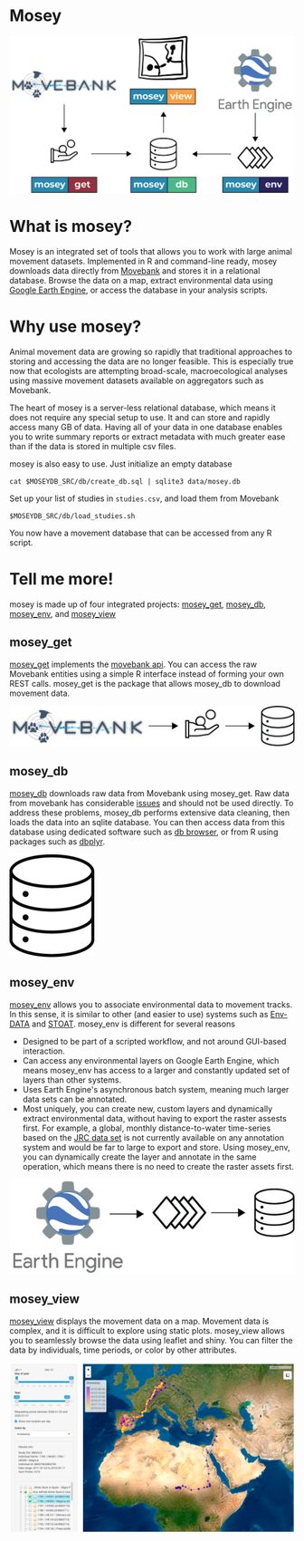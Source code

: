 # Mosey

![mosey system cartoon](/docs/assets/images/mosey_cartoon_no_title.png)

# What is mosey?

Mosey is an integrated set of tools that allows you to work with large animal movement datasets. Implemented in R and command-line ready, mosey downloads data directly from [Movebank](https://www.movebank.org) and stores it in a relational database. Browse the data on a map, extract environmental data using [Google Earth Engine](https://developers.google.com/earth-engine/datasets), or access the database in your analysis scripts.

# Why use mosey?

Animal movement data are growing so rapidly that traditional approaches to storing and accessing the data are no longer feasible. This is especially true now that ecologists are attempting broad-scale, macroecological analyses using massive movement datasets available on aggregators such as Movebank. 

The heart of mosey is a server-less relational database, which means it does not require any special setup to use. It and can store and rapidly access many GB of data. Having all of your data in one database enables you to write summary reports or extract metadata with much greater ease than if the data is stored in multiple csv files.

mosey is also easy to use. Just initialize an empty database

```{bash}
cat $MOSEYDB_SRC/db/create_db.sql | sqlite3 data/mosey.db
```

Set up your list of studies in `studies.csv`, and load them from Movebank

```{bash}
$MOSEYDB_SRC/db/load_studies.sh
```

You now have a movement database that can be accessed from any R script.

# Tell me more!

mosey is made up of four integrated projects: [mosey_get](https://github.com/benscarlson/mosey_get), [mosey_db](https://github.com/benscarlson/mosey_db), [mosey_env](https://github.com/benscarlson/mosey_env), and [mosey_view](https://github.com/benscarlson/mosey_view)

## mosey_get

[mosey_get](https://github.com/benscarlson/mosey_get) implements the [movebank api](https://github.com/movebank/movebank-api-doc/blob/master/movebank-api.md). You can access the raw Movebank entities using a simple R interface instead of forming your own REST calls. mosey_get is the package that allows mosey_db to download movement data.

![mosey get cartoon](/docs/assets/images/mosey_get_cartoon.png)

## mosey_db

[mosey_db](https://github.com/benscarlson/mosey_db) downloads raw data from Movebank using mosey_get. Raw data from movebank has considerable [issues](https://github.com/benscarlson/mosey_get/blob/master/guide_api_data.md) and should not be used directly. To address these problems, mosey_db performs extensive data cleaning, then loads the data into an sqlite database. You can then access data from this database using dedicated software such as [db browser](https://sqlitebrowser.org/), or from R using packages such as [dbplyr](https://dbplyr.tidyverse.org/).

![mosey db cartoon](/docs/assets/images/mosey_db_cartoon.png)

## mosey_env

[mosey_env](https://github.com/benscarlson/mosey_env) allows you to associate environmental data to movement tracks. In this sense, it is similar to other (and easier to use) systems such as [Env-DATA](https://www.movebank.org/cms/movebank-content/env-data) and [STOAT](https://mol.org/stoat/). mosey_env is different for several reasons

* Designed to be part of a scripted workflow, and not around GUI-based interaction. 
* Can access any environmental layers on Google Earth Engine, which means mosey_env has access to a larger and constantly updated set of layers than other systems. 
* Uses Earth Engine's asynchronous batch system, meaning much larger data sets can be annotated. 
* Most uniquely, you can create new, custom layers and dynamically extract environmental data, without having to export the raster assests first. For example, a global, monthly distance-to-water time-series based on the [JRC data set](https://global-surface-water.appspot.com/) is not currently available on any annotation system and would be far to large to export and store. Using mosey_env, you can dynamically create the layer and annotate in the same operation, which means there is no need to create the raster assets first.

![mosey env cartoon](/docs/assets/images/mosey_env_cartoon.png)

## mosey_view

[mosey_view](https://github.com/benscarlson/mosey_view) displays the movement data on a map. Movement data is complex, and it is difficult to explore using static plots. mosey_view allows you to seamlessly browse the data using leaflet and shiny. You can filter the data by individuals, time periods, or color by other attributes.

![screenshot](/docs/assets/images/mosey_view_screenshot.png)

